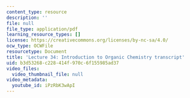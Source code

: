 ```yaml
---
content_type: resource
description: ''
file: null
file_type: application/pdf
learning_resource_types: []
license: https://creativecommons.org/licenses/by-nc-sa/4.0/
ocw_type: OCWFile
resourcetype: Document
title: 'Lecture 34: Introduction to Organic Chemistry transcript'
uid: b3d53268-c228-414f-970c-6f155985ad37
video_files:
  video_thumbnail_file: null
video_metadata:
  youtube_id: iPzRbK3wApI
---
```

